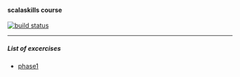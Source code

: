 #### scalaskills course

[![build status](https://git.lohika.com/dbutakov/scalaskills/badges/master/build.svg)](https://git.lohika.com/dbutakov/scalaskills/commits/master)

---
##### List of excercises 
- [phase1](phase1/README.md)